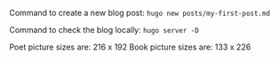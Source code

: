 Command to create a new blog post:
`hugo new posts/my-first-post.md`

Command to check the blog locally:
`hugo server -D`

Poet picture sizes are: 216 x 192
Book picture sizes are: 133 x 226
